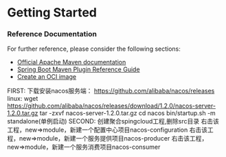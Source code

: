 # Getting Started

### Reference Documentation
For further reference, please consider the following sections:

* [Official Apache Maven documentation](https://maven.apache.org/guides/index.html)
* [Spring Boot Maven Plugin Reference Guide](https://docs.spring.io/spring-boot/docs/2.3.0.RELEASE/maven-plugin/reference/html/)
* [Create an OCI image](https://docs.spring.io/spring-boot/docs/2.3.0.RELEASE/maven-plugin/reference/html/#build-image)



FIRST:
    下载安装nacos服务端：
        https://github.com/alibaba/nacos/releases
     linux:
        wget https://github.com/alibaba/nacos/releases/download/1.2.0/nacos-server-1.2.0.tar.gz
        tar -zxvf nacos-server-1.2.0.tar.gz
        cd nacos
        bin/startup.sh -m standalone(单例启动)
SECOND:
    创建聚合spingcloud工程,删除src目录
    右击该工程，new=>module，新建一个配置中心项目nacos-configuration
    右击该工程，new=>module，新建一个服务提供项目nacos-producer
    右击该工程，new=>module，新建一个服务消费项目nacos-consumer
    
    
    